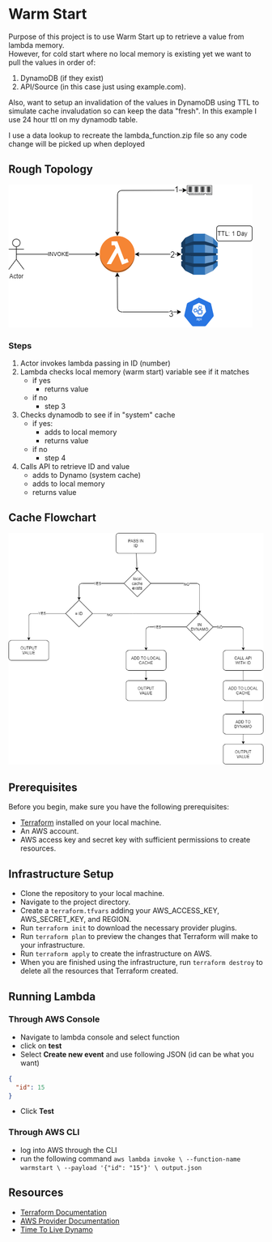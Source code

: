 # Warm Start

Purpose of this project is to use Warm Start up to retrieve a value from lambda memory.  
However, for cold start where no local memory is existing yet we want to pull the values in order of:
1. DynamoDB (if they exist)
2. API/Source (in this case just using example.com).

Also, want to setup an invalidation of the values in DynamoDB using TTL to simulate cache invaludation so can keep the data "fresh".  In this example I use 24 hour ttl on my dynamodb table.


I use a data lookup to recreate the lambda_function.zip file so any code change will be picked up when deployed

## Rough Topology

![topology](./documentation/WarmStartup-Topology.png)

### Steps

1. Actor invokes lambda passing in ID (number)
2. Lambda checks local memory (warm start) variable see if it matches
    * if yes 
      * returns value
    * if no 
      * step 3
3. Checks dynamodb to see if in "system" cache
    * if yes:
      * adds to local memory
      * returns value
    * if no 
      * step 4
4.  Calls API to retrieve ID and value
    * adds to Dynamo (system cache)
    * adds to local memory
    * returns value


## Cache Flowchart

![logicflow](./documentation/FlowDiagram.png)

## Prerequisites
Before you begin, make sure you have the following prerequisites:

* [Terraform](https://developer.hashicorp.com/terraform/tutorials/aws-get-started/install-cli) installed on your local machine.
* An AWS account.
* AWS access key and secret key with sufficient permissions to create resources.

## Infrastructure Setup

* Clone the repository to your local machine.
* Navigate to the project directory.
* Create a `terraform.tfvars` adding your AWS_ACCESS_KEY, AWS_SECRET_KEY, and REGION.
* Run `terraform init` to download the necessary provider plugins.
* Run `terraform plan` to preview the changes that Terraform will make to your infrastructure.
* Run `terraform apply` to create the infrastructure on AWS.
* When you are finished using the infrastructure, run `terraform destroy` to delete all the resources that Terraform created.

## Running Lambda

### Through AWS Console

* Navigate to lambda console and select function
* click on **test**
* Select **Create new event** and use following JSON (id can be what you want)

```json
{
  "id": 15
}
```

* Click **Test**

### Through AWS CLI

* log into AWS through the CLI
* run the following command `aws lambda invoke \
--function-name warmstart \
--payload '{"id": "15"}' \
output.json
`

## Resources

* [Terraform Documentation](https://developer.hashicorp.com/terraform/docs)
* [AWS Provider Documentation](https://registry.terraform.io/providers/hashicorp/aws/latest/docs)
* [Time To Live Dynamo](http://i-cloudconsulting.com/aws-dynamodb-ttl-setting-up-grammatically/)